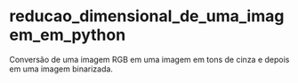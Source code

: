 # reducao_dimensional_de_uma_imagem_em_python
Conversão de uma imagem RGB em uma imagem em tons de cinza e depois em uma imagem binarizada.
